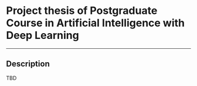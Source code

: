 # Project thesis of Postgraduate Course in Artificial Intelligence with Deep Learning

---

## Description

TBD